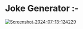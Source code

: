 <h1>Joke Generator :-</h1>
<a href="https://ibb.co/19y8Qkg"><img src="https://i.ibb.co/Jz65t91/Screenshot-2024-07-13-124229.png" alt="Screenshot-2024-07-13-124229" border="0"></a>
